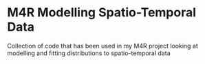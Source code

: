 # M4R Modelling Spatio-Temporal Data
 Collection of code that has been used in my M4R project looking at modelling and fitting distributions to spatio-temporal data
